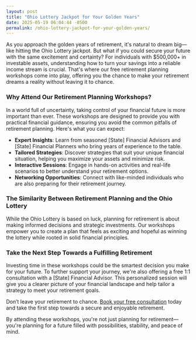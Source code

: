```yaml
---
layout: post
title: "Ohio Lottery Jackpot for Your Golden Years"
date: 2025-05-19 06:04:44 -0500
permalink: /ohio-lottery-jackpot-for-your-golden-years/
---
```



As you approach the golden years of retirement, it's natural to dream big—like hitting the Ohio Lottery jackpot. But what if you could secure your future with the same excitement and certainty? For individuals with $500,000+ in investable assets, understanding how to turn your savings into a reliable income stream is crucial. That's where our free retirement planning workshops come into play, offering you the chance to make your retirement dreams a reality without leaving it to chance.

### Why Attend Our Retirement Planning Workshops?

In a world full of uncertainty, taking control of your financial future is more important than ever. These workshops are designed to provide you with practical financial guidance, ensuring you avoid the common pitfalls of retirement planning. Here's what you can expect:

- **Expert Insights**: Learn from seasoned [State] Financial Advisors and [State] Financial Planners who bring years of experience to the table.
- **Tailored Strategies**: Discover strategies that suit your unique financial situation, helping you maximize your assets and minimize risk.
- **Interactive Sessions**: Engage in hands-on activities and real-life scenarios to better understand your retirement options.
- **Networking Opportunities**: Connect with like-minded individuals who are also preparing for their retirement journey.

### The Similarity Between Retirement Planning and the Ohio Lottery

While the Ohio Lottery is based on luck, planning for retirement is about making informed decisions and strategic investments. Our workshops empower you to create a plan that feels as exciting and hopeful as winning the lottery while rooted in solid financial principles.

### Take the Next Step Towards a Fulfilling Retirement

Investing time in these workshops could be the smartest decision you make for your future. To further support your journey, we're also offering a free 1:1 consultation with a [State] Financial Advisor. This personalized session will give you a clearer picture of your financial landscape and help tailor a strategy to meet your retirement goals.

Don’t leave your retirement to chance. [Book your free consultation](https://workshopsforretirement.com) today and take the first step towards a secure and enjoyable retirement.

By attending these workshops, you're not just planning for retirement—you're planning for a future filled with possibilities, stability, and peace of mind.